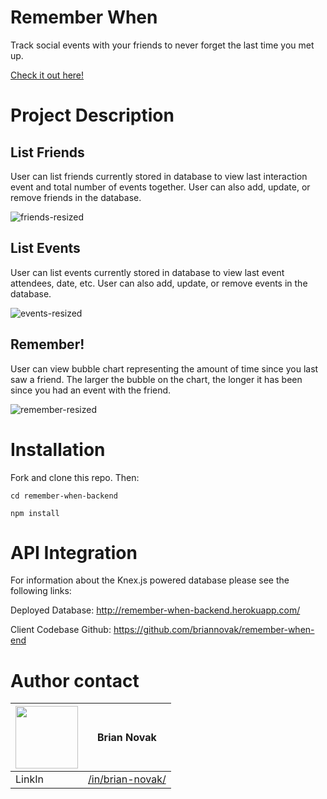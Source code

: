 # Remember When
Track social events with your friends to never forget the last time you met up.

[Check it out here!](https://bn-remember-when.firebaseapp.com)

# Project Description

## List Friends
User can list friends currently stored in database to view last interaction event and total number of events together. User can also add, update, or remove friends in the database.

![friends-resized](https://user-images.githubusercontent.com/30843350/37479395-306af390-2842-11e8-8001-6377ef1f0102.gif)

## List Events
User can list events currently stored in database to view last event attendees, date, etc. User can also add, update, or remove events in the database.

![events-resized](https://user-images.githubusercontent.com/30843350/37479399-32566680-2842-11e8-85d2-1ce14c67249c.gif)

## Remember!
User can view bubble chart representing the amount of time since you last saw a friend. The larger the bubble on the chart, the longer it has been since you had an event with the friend.

![remember-resized](https://user-images.githubusercontent.com/30843350/37479352-13b1fad2-2842-11e8-9343-1ff16bbbfdd3.gif)

# Installation
Fork and clone this repo. Then:

``cd remember-when-backend``

``npm install ``

# API Integration
For information about the Knex.js powered database please see the following links:

Deployed Database: 
http://remember-when-backend.herokuapp.com/

Client Codebase Github:
https://github.com/briannovak/remember-when-end

# Author contact
|<img src="https://avatars1.githubusercontent.com/u/30843350?s=400&v=4" width="100"> | Brian Novak                    |
| ------------- | ------------- |
| LinkIn   | [/in/brian-novak/](https://www.linkedin.com/in/brian-novak/) |
